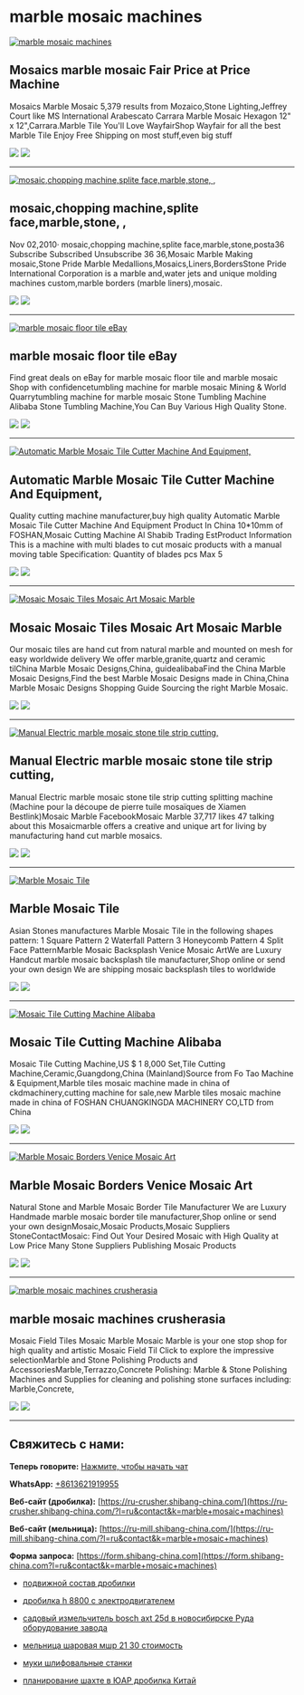# marble mosaic machines

<a href="https://swt.shibang-china.com/?l=ru&img&k=marble+mosaic+machines" target="_blank">![marble mosaic machines](http://static.shibang-china.com/all-800x300/1380.jpg)</a>

## Mosaics marble mosaic Fair Price at Price Machine
Mosaics Marble Mosaic 5,379 results from Mozaico,Stone Lighting,Jeffrey Court like MS International Arabescato Carrara Marble Mosaic Hexagon 12" x 12",Carrara.Marble Tile You'll Love WayfairShop Wayfair for all the best Marble Tile Enjoy Free Shipping on most stuff,even big stuff


<a href="https://whatsapp.shibangsoft.com/WhatsApp.php" target="_blank" title="WhatsApp">![](http://static.shibang-china.com/icon/whatsapp.png)</a> <a href="https://swt.shibang-china.com/?l=ru&icon&k=marble+mosaic+machines" target="_blank">![](http://static.shibang-china.com/icon/chat-ru.png)</a>

---

<a href="https://swt.shibang-china.com/?l=ru&img&k=marble+mosaic+machines" target="_blank">![mosaic,chopping machine,splite face,marble,stone, ,](http://static.shibang-china.com/all-800x300/507.jpg)</a>

## mosaic,chopping machine,splite face,marble,stone, ,
Nov 02,2010&#0183;&#32;mosaic,chopping machine,splite face,marble,stone,posta36 Subscribe Subscribed Unsubscribe 36 36,Mosaic Marble Making mosaic,Stone Pride Marble Medallions,Mosaics,Liners,BordersStone Pride International Corporation is a marble and,water jets and unique molding machines custom,marble borders (marble liners),mosaic.


<a href="https://whatsapp.shibangsoft.com/WhatsApp.php" target="_blank" title="WhatsApp">![](http://static.shibang-china.com/icon/whatsapp.png)</a> <a href="https://swt.shibang-china.com/?l=ru&icon&k=marble+mosaic+machines" target="_blank">![](http://static.shibang-china.com/icon/chat-ru.png)</a>

---

<a href="https://swt.shibang-china.com/?l=ru&img&k=marble+mosaic+machines" target="_blank">![marble mosaic floor tile eBay](http://static.shibang-china.com/all-800x300/606.jpg)</a>

## marble mosaic floor tile eBay
Find great deals on eBay for marble mosaic floor tile and marble mosaic Shop with confidencetumbling machine for marble mosaic Mining & World Quarrytumbling machine for marble mosaic Stone Tumbling Machine Alibaba Stone Tumbling Machine,You Can Buy Various High Quality Stone.


<a href="https://whatsapp.shibangsoft.com/WhatsApp.php" target="_blank" title="WhatsApp">![](http://static.shibang-china.com/icon/whatsapp.png)</a> <a href="https://swt.shibang-china.com/?l=ru&icon&k=marble+mosaic+machines" target="_blank">![](http://static.shibang-china.com/icon/chat-ru.png)</a>

---

<a href="https://swt.shibang-china.com/?l=ru&img&k=marble+mosaic+machines" target="_blank">![Automatic Marble Mosaic Tile Cutter Machine And Equipment,](http://static.shibang-china.com/all-800x300/1507.jpg)</a>

## Automatic Marble Mosaic Tile Cutter Machine And Equipment,
Quality cutting machine manufacturer,buy high quality Automatic Marble Mosaic Tile Cutter Machine And Equipment Product In China 10*10mm of FOSHAN,Mosaic Cutting Machine Al Shabib Trading EstProduct Information This is a machine with multi blades to cut mosaic products with a manual moving table Specification: Quantity of blades pcs Max 5


<a href="https://whatsapp.shibangsoft.com/WhatsApp.php" target="_blank" title="WhatsApp">![](http://static.shibang-china.com/icon/whatsapp.png)</a> <a href="https://swt.shibang-china.com/?l=ru&icon&k=marble+mosaic+machines" target="_blank">![](http://static.shibang-china.com/icon/chat-ru.png)</a>

---

<a href="https://swt.shibang-china.com/?l=ru&img&k=marble+mosaic+machines" target="_blank">![Mosaic Mosaic Tiles Mosaic Art Mosaic Marble](http://static.shibang-china.com/all-800x300/844.jpg)</a>

## Mosaic Mosaic Tiles Mosaic Art Mosaic Marble
Our mosaic tiles are hand cut from natural marble and mounted on mesh for easy worldwide delivery We offer marble,granite,quartz and ceramic tilChina Marble Mosaic Designs,China, guidealibabaFind the China Marble Mosaic Designs,Find the best Marble Mosaic Designs made in China,China Marble Mosaic Designs Shopping Guide Sourcing the right Marble Mosaic.


<a href="https://whatsapp.shibangsoft.com/WhatsApp.php" target="_blank" title="WhatsApp">![](http://static.shibang-china.com/icon/whatsapp.png)</a> <a href="https://swt.shibang-china.com/?l=ru&icon&k=marble+mosaic+machines" target="_blank">![](http://static.shibang-china.com/icon/chat-ru.png)</a>

---

<a href="https://swt.shibang-china.com/?l=ru&img&k=marble+mosaic+machines" target="_blank">![Manual Electric marble mosaic stone tile strip cutting,](http://static.shibang-china.com/all-800x300/164.jpg)</a>

## Manual Electric marble mosaic stone tile strip cutting,
Manual Electric marble mosaic stone tile strip cutting splitting machine (Machine pour la découpe de pierre tuile mosaïques de Xiamen Bestlink)Mosaic Marble FacebookMosaic Marble 37,717 likes 47 talking about this Mosaicmarble offers a creative and unique art for living by manufacturing hand cut marble mosaics.


<a href="https://whatsapp.shibangsoft.com/WhatsApp.php" target="_blank" title="WhatsApp">![](http://static.shibang-china.com/icon/whatsapp.png)</a> <a href="https://swt.shibang-china.com/?l=ru&icon&k=marble+mosaic+machines" target="_blank">![](http://static.shibang-china.com/icon/chat-ru.png)</a>

---

<a href="https://swt.shibang-china.com/?l=ru&img&k=marble+mosaic+machines" target="_blank">![Marble Mosaic Tile](http://static.shibang-china.com/all-800x300/670.jpg)</a>

## Marble Mosaic Tile
Asian Stones manufactures Marble Mosaic Tile in the following shapes pattern: 1 Square Pattern 2 Waterfall Pattern 3 Honeycomb Pattern 4 Split Face PatternMarble Mosaic Backsplash Venice Mosaic ArtWe are Luxury Handcut marble mosaic backsplash tile manufacturer,Shop online or send your own design We are shipping mosaic backsplash tiles to worldwide


<a href="https://whatsapp.shibangsoft.com/WhatsApp.php" target="_blank" title="WhatsApp">![](http://static.shibang-china.com/icon/whatsapp.png)</a> <a href="https://swt.shibang-china.com/?l=ru&icon&k=marble+mosaic+machines" target="_blank">![](http://static.shibang-china.com/icon/chat-ru.png)</a>

---

<a href="https://swt.shibang-china.com/?l=ru&img&k=marble+mosaic+machines" target="_blank">![Mosaic Tile Cutting Machine Alibaba](http://static.shibang-china.com/all-800x300/854.jpg)</a>

## Mosaic Tile Cutting Machine Alibaba
Mosaic Tile Cutting Machine,US $ 1 8,000 Set,Tile Cutting Machine,Ceramic,Guangdong,China (Mainland)Source from Fo Tao Machine & Equipment,Marble tiles mosaic machine made in china of ckdmachinery,cutting machine for sale,new Marble tiles mosaic machine made in china of FOSHAN CHUANGKINGDA MACHINERY CO,LTD from China


<a href="https://whatsapp.shibangsoft.com/WhatsApp.php" target="_blank" title="WhatsApp">![](http://static.shibang-china.com/icon/whatsapp.png)</a> <a href="https://swt.shibang-china.com/?l=ru&icon&k=marble+mosaic+machines" target="_blank">![](http://static.shibang-china.com/icon/chat-ru.png)</a>

---

<a href="https://swt.shibang-china.com/?l=ru&img&k=marble+mosaic+machines" target="_blank">![Marble Mosaic Borders Venice Mosaic Art](http://static.shibang-china.com/all-800x300/627.jpg)</a>

## Marble Mosaic Borders Venice Mosaic Art
Natural Stone and Marble Mosaic Border Tile Manufacturer We are Luxury Handmade marble mosaic border tile manufacturer,Shop online or send your own designMosaic,Mosaic Products,Mosaic Suppliers StoneContactMosaic: Find Out Your Desired Mosaic with High Quality at Low Price Many Stone Suppliers Publishing Mosaic Products


<a href="https://whatsapp.shibangsoft.com/WhatsApp.php" target="_blank" title="WhatsApp">![](http://static.shibang-china.com/icon/whatsapp.png)</a> <a href="https://swt.shibang-china.com/?l=ru&icon&k=marble+mosaic+machines" target="_blank">![](http://static.shibang-china.com/icon/chat-ru.png)</a>

---

<a href="https://swt.shibang-china.com/?l=ru&img&k=marble+mosaic+machines" target="_blank">![marble mosaic machines crusherasia](http://static.shibang-china.com/all-800x300/1112.jpg)</a>

## marble mosaic machines crusherasia
Mosaic Field Tiles Mosaic Marble Mosaic Marble is your one stop shop for high quality and artistic Mosaic Field Til Click to explore the impressive selectionMarble and Stone Polishing Products and AccessoriesMarble,Terrazzo,Concrete Polishing: Marble & Stone Polishing Machines and Supplies for cleaning and polishing stone surfaces including: Marble,Concrete,


<a href="https://whatsapp.shibangsoft.com/WhatsApp.php" target="_blank" title="WhatsApp">![](http://static.shibang-china.com/icon/whatsapp.png)</a> <a href="https://swt.shibang-china.com/?l=ru&icon&k=marble+mosaic+machines" target="_blank">![](http://static.shibang-china.com/icon/chat-ru.png)</a>

---
## Свяжитесь с нами:

**Теперь говорите:** [Нажмите, чтобы начать чат](https://swt.shibang-china.com?l=ru&contact&k=marble+mosaic+machines)

**WhatsApp:**  [+8613621919955](https://whatsapp.shibangsoft.com/WhatsApp.php)

**Веб-сайт (дробилка):** [https://ru-crusher.shibang-china.com/](https://ru-crusher.shibang-china.com/?l=ru&contact&k=marble+mosaic+machines)

**Веб-сайт (мельница):** [https://ru-mill.shibang-china.com/](https://ru-mill.shibang-china.com/?l=ru&contact&k=marble+mosaic+machines)

**Форма запроса:** [https://form.shibang-china.com](https://form.shibang-china.com?l=ru&contact&k=marble+mosaic+machines)

* [подвижной состав дробилки](../92/%D0%BF%D0%BE%D0%B4%D0%B2%D0%B8%D0%B6%D0%BD%D0%BE%D0%B9%20%D1%81%D0%BE%D1%81%D1%82%D0%B0%D0%B2%20%D0%B4%D1%80%D0%BE%D0%B1%D0%B8%D0%BB%D0%BA%D0%B8.md)

* [дробилка h 8800 с электродвигателем](../103/%D0%B4%D1%80%D0%BE%D0%B1%D0%B8%D0%BB%D0%BA%D0%B0%20h%208800%20%D1%81%20%D1%8D%D0%BB%D0%B5%D0%BA%D1%82%D1%80%D0%BE%D0%B4%D0%B2%D0%B8%D0%B3%D0%B0%D1%82%D0%B5%D0%BB%D0%B5%D0%BC.md)

* [садовый измельчитель bosch axt 25d в новосибирске Руда оборудование завода](../100/%D1%81%D0%B0%D0%B4%D0%BE%D0%B2%D1%8B%D0%B9%20%D0%B8%D0%B7%D0%BC%D0%B5%D0%BB%D1%8C%D1%87%D0%B8%D1%82%D0%B5%D0%BB%D1%8C%20bosch%20axt%2025d%20%D0%B2%20%D0%BD%D0%BE%D0%B2%D0%BE%D1%81%D0%B8%D0%B1%D0%B8%D1%80%D1%81%D0%BA%D0%B5%20%D0%A0%D1%83%D0%B4%D0%B0%20%D0%BE%D0%B1%D0%BE%D1%80%D1%83%D0%B4%D0%BE%D0%B2%D0%B0%D0%BD%D0%B8%D0%B5%20%D0%B7%D0%B0%D0%B2%D0%BE%D0%B4%D0%B0.md)

* [мельница шаровая мшр 21 30 стоимость](../103/%D0%BC%D0%B5%D0%BB%D1%8C%D0%BD%D0%B8%D1%86%D0%B0%20%D1%88%D0%B0%D1%80%D0%BE%D0%B2%D0%B0%D1%8F%20%D0%BC%D1%88%D1%80%2021%2030%20%D1%81%D1%82%D0%BE%D0%B8%D0%BC%D0%BE%D1%81%D1%82%D1%8C.md)

* [муки шлифовальные станки](../103/%D0%BC%D1%83%D0%BA%D0%B8%20%D1%88%D0%BB%D0%B8%D1%84%D0%BE%D0%B2%D0%B0%D0%BB%D1%8C%D0%BD%D1%8B%D0%B5%20%D1%81%D1%82%D0%B0%D0%BD%D0%BA%D0%B8.md)

* [планирование шахте в ЮАР дробилка Китай](../96/%D0%BF%D0%BB%D0%B0%D0%BD%D0%B8%D1%80%D0%BE%D0%B2%D0%B0%D0%BD%D0%B8%D0%B5%20%D1%88%D0%B0%D1%85%D1%82%D0%B5%20%D0%B2%20%D0%AE%D0%90%D0%A0%20%D0%B4%D1%80%D0%BE%D0%B1%D0%B8%D0%BB%D0%BA%D0%B0%20%D0%9A%D0%B8%D1%82%D0%B0%D0%B9.md)